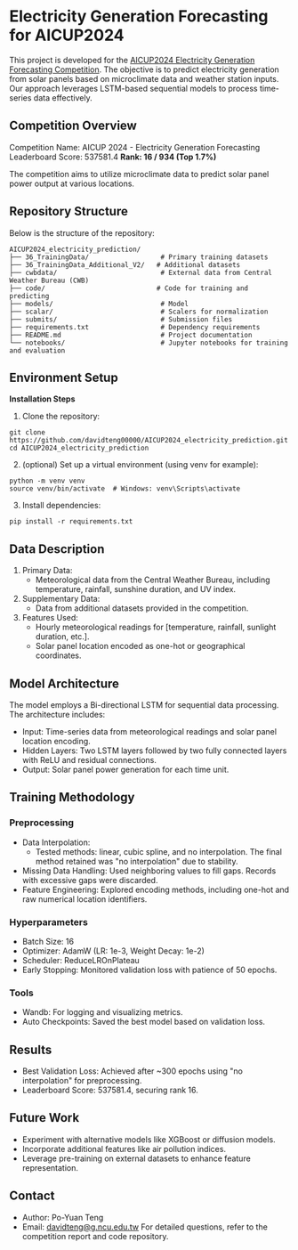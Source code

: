 # Electricity Generation Forecasting for AICUP2024

This project is developed for the [AICUP2024 Electricity Generation Forecasting Competition](https://tbrain.trendmicro.com.tw/Competitions/Details/36). The objective is to predict electricity generation from solar panels based on microclimate data and weather station inputs. Our approach leverages LSTM-based sequential models to process time-series data effectively.

## Competition Overview
Competition Name: AICUP 2024 - Electricity Generation Forecasting
Leaderboard Score: 537581.4
**Rank: 16 / 934 (Top 1.7%)**

The competition aims to utilize microclimate data to predict solar panel power output at various locations.

## Repository Structure
Below is the structure of the repository:
```
AICUP2024_electricity_prediction/
├── 36_TrainingData/                  # Primary training datasets
├── 36_TrainingData_Additional_V2/   # Additional datasets
├── cwbdata/                          # External data from Central Weather Bureau (CWB)
├── code/                            # Code for training and predicting
├── models/                           # Model 
├── scalar/                           # Scalers for normalization
├── submits/                          # Submission files
├── requirements.txt                  # Dependency requirements
├── README.md                         # Project documentation
└── notebooks/                        # Jupyter notebooks for training and evaluation

```

## Environment Setup
**Installation Steps**
1. Clone the repository:
```
git clone https://github.com/davidteng00000/AICUP2024_electricity_prediction.git
cd AICUP2024_electricity_prediction
```
2. (optional) Set up a virtual environment (using venv for example):
```
python -m venv venv
source venv/bin/activate  # Windows: venv\Scripts\activate
```
3. Install dependencies:
```
pip install -r requirements.txt
```
## Data Description
1. Primary Data:
    * Meteorological data from the Central Weather Bureau, including temperature, rainfall, sunshine duration, and UV index.
2. Supplementary Data:
    * Data from additional datasets provided in the competition.
3. Features Used:
    * Hourly meteorological readings for [temperature, rainfall, sunlight duration, etc.].
    * Solar panel location encoded as one-hot or geographical coordinates.

## Model Architecture
The model employs a Bi-directional LSTM for sequential data processing. 
The architecture includes:
* Input: Time-series data from meteorological readings and solar panel location encoding.
* Hidden Layers: Two LSTM layers followed by two fully connected layers with ReLU and residual connections.
* Output: Solar panel power generation for each time unit.

## Training Methodology
### Preprocessing
* Data Interpolation:
    * Tested methods: linear, cubic spline, and no interpolation. The final method retained was "no interpolation" due to stability.
* Missing Data Handling: Used neighboring values to fill gaps. Records with excessive gaps were discarded.
* Feature Engineering: Explored encoding methods, including one-hot and raw numerical location identifiers.
### Hyperparameters
* Batch Size: 16
* Optimizer: AdamW (LR: 1e-3, Weight Decay: 1e-2)
* Scheduler: ReduceLROnPlateau
* Early Stopping: Monitored validation loss with patience of 50 epochs.
### Tools
* Wandb: For logging and visualizing metrics.
* Auto Checkpoints: Saved the best model based on validation loss.

## Results
* Best Validation Loss: Achieved after ~300 epochs using "no interpolation" for preprocessing.
* Leaderboard Score: 537581.4, securing rank 16.

## Future Work
* Experiment with alternative models like XGBoost or diffusion models.
* Incorporate additional features like air pollution indices.
* Leverage pre-training on external datasets to enhance feature representation.

## Contact
* Author: Po-Yuan Teng
* Email: davidteng@g.ncu.edu.tw
For detailed questions, refer to the competition report and code repository.
